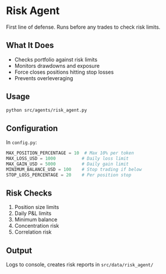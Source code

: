 # Risk Agent

First line of defense. Runs before any trades to check risk limits.

## What It Does
- Checks portfolio against risk limits
- Monitors drawdowns and exposure
- Force closes positions hitting stop losses
- Prevents overleveraging

## Usage
```bash
python src/agents/risk_agent.py
```

## Configuration
In `config.py`:
```python
MAX_POSITION_PERCENTAGE = 10  # Max 10% per token
MAX_LOSS_USD = 1000          # Daily loss limit
MAX_GAIN_USD = 5000          # Daily gain limit
MINIMUM_BALANCE_USD = 100    # Stop trading if below
STOP_LOSS_PERCENTAGE = 20    # Per position stop
```

## Risk Checks
1. Position size limits
2. Daily P&L limits
3. Minimum balance
4. Concentration risk
5. Correlation risk

## Output
Logs to console, creates risk reports in `src/data/risk_agent/`